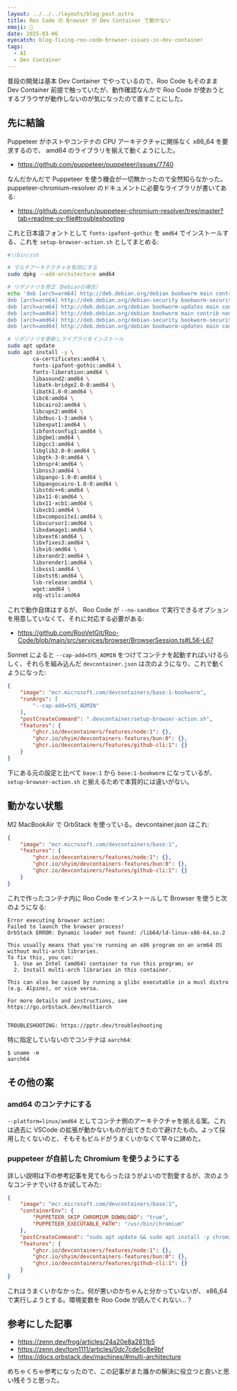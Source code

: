 ```yaml
---
layout: ../../../layouts/blog-post.astro
title: Roo Code の Browser が Dev Container で動かない
emoji: 🐋
date: 2025-03-06
eyecatch: blog-fixing-roo-code-browser-issues-in-dev-container
tags:
  - AI
  - Dev Container
---
```


普段の開発は基本 Dev Container でやっているので、Roo Code もそのまま Dev Container 前提で触っていたが、動作確認なんかで Roo Code が使おうとするブラウザが動作しないのが気になったので直すことにした。

## 先に結論

Puppeteer がホストやコンテナの CPU アーキテクチャに関係なく x86_64 を要求するので、 amd64 のライブラリを揃えて動くようにした。

- https://github.com/puppeteer/puppeteer/issues/7740

なんだかんだで Puppeteer を使う機会が一切無かったので全然知らなかった。puppeteer-chromium-resolver のドキュメントに必要なライブラリが書いてある:

- https://github.com/cenfun/puppeteer-chromium-resolver/tree/master?tab=readme-ov-file#troubleshooting

これと日本語フォントとして `fonts-ipafont-gothic` を `amd64` でインストールする、これを `setup-browser-action.sh` としてまとめる:

```sh
#!/bin/zsh

# マルチアーキテクチャを有効にする
sudo dpkg --add-architecture amd64

# リポジトリを修正（Debianの場合）
echo 'deb [arch=arm64] http://deb.debian.org/debian bookworm main contrib non-free non-free-firmware
deb [arch=arm64] http://deb.debian.org/debian-security bookworm-security main contrib non-free non-free-firmware
deb [arch=arm64] http://deb.debian.org/debian bookworm-updates main contrib non-free non-free-firmware
deb [arch=amd64] http://deb.debian.org/debian bookworm main contrib non-free non-free-firmware
deb [arch=amd64] http://deb.debian.org/debian-security bookworm-security main contrib non-free non-free-firmware
deb [arch=amd64] http://deb.debian.org/debian bookworm-updates main contrib non-free non-free-firmware' | sudo tee /etc/apt/sources.list

# リポジトリを更新しライブラリをインストール
sudo apt update
sudo apt install -y \
        ca-certificates:amd64 \
        fonts-ipafont-gothic:amd64 \
        fonts-liberation:amd64 \
        libasound2:amd64 \
        libatk-bridge2.0-0:amd64 \
        libatk1.0-0:amd64 \
        libc6:amd64 \
        libcairo2:amd64 \
        libcups2:amd64 \
        libdbus-1-3:amd64 \
        libexpat1:amd64 \
        libfontconfig1:amd64 \
        libgbm1:amd64 \
        libgcc1:amd64 \
        libglib2.0-0:amd64 \
        libgtk-3-0:amd64 \
        libnspr4:amd64 \
        libnss3:amd64 \
        libpango-1.0-0:amd64 \
        libpangocairo-1.0-0:amd64 \
        libstdc++6:amd64 \
        libx11-6:amd64 \
        libx11-xcb1:amd64 \
        libxcb1:amd64 \
        libxcomposite1:amd64 \
        libxcursor1:amd64 \
        libxdamage1:amd64 \
        libxext6:amd64 \
        libxfixes3:amd64 \
        libxi6:amd64 \
        libxrandr2:amd64 \
        libxrender1:amd64 \
        libxss1:amd64 \
        libxtst6:amd64 \
        lsb-release:amd64 \
        wget:amd64 \
        xdg-utils:amd64
```

これで動作自体はするが、 Roo Code が `--no-sandbox` で実行できるオプションを用意していなくて、それに対応する必要がある:

- https://github.com/RooVetGit/Roo-Code/blob/main/src/services/browser/BrowserSession.ts#L56-L67

Sonnet によると `--cap-add=SYS_ADMIN` をつけてコンテナを起動すればいけるらしく、それらを組み込んだ `devcontainer.json` は次のようになり、これで動くようになった:

```json
{
    "image": "mcr.microsoft.com/devcontainers/base:1-bookworm",
    "runArgs": [
        "--cap-add=SYS_ADMIN"
    ],
    "postCreateCommand": ".devcontainer/setup-browser-action.sh",
    "features": {
        "ghcr.io/devcontainers/features/node:1": {},
        "ghcr.io/shyim/devcontainers-features/bun:0": {},
        "ghcr.io/devcontainers/features/github-cli:1": {}
    }
}
```

下にある元の設定と比べて `base:1` から `base:1-bookworm` になっているが、 `setup-browser-action.sh` と揃えるためで本質的には違いがない。


## 動かない状態

M2 MacBookAir で OrbStack を使っている。devcontainer.json はこれ:

```json
{
    "image": "mcr.microsoft.com/devcontainers/base:1",
    "features": {
        "ghcr.io/devcontainers/features/node:1": {},
        "ghcr.io/shyim/devcontainers-features/bun:0": {},
        "ghcr.io/devcontainers/features/github-cli:1": {}
    }
}
```

これで作ったコンテナ内に Roo Code をインストールして Browser を使うと次のようになる:

```
Error executing browser action:
Failed to launch the browser process!
OrbStack ERROR: Dynamic loader not found: /lib64/ld-linux-x86-64.so.2

This usually means that you're running an x86 program on an arm64 OS without multi-arch libraries.
To fix this, you can:
  1. Use an Intel (amd64) container to run this program; or
  2. Install multi-arch libraries in this container.

This can also be caused by running a glibc executable in a musl distro (e.g. Alpine), or vice versa.

For more details and instructions, see https://go.orbstack.dev/multiarch


TROUBLESHOOTING: https://pptr.dev/troubleshooting
```

特に指定していないのでコンテナは `aarch64`:

```
$ uname -m
aarch64
```

## その他の案

### amd64 のコンテナにする

`--platform=linux/amd64` としてコンテナ側のアーキテクチャを揃える案。これは過去に VSCode の拡張が動かないものが出てきたので避けたもの。よって採用したくないのと、そもそもビルドがうまくいかなくて早々に諦めた。

### puppeteer が自前した Chromium を使うようにする

詳しい説明は下の参考記事を見てもらったほうがよいので割愛するが、次のようなコンテナでいけるか試してみた:

```json
{
    "image": "mcr.microsoft.com/devcontainers/base:1",
    "containerEnv": {
        "PUPPETEER_SKIP_CHROMIUM_DOWNLOAD": "true",
        "PUPPETEER_EXECUTABLE_PATH": "/usr/bin/chromium"
    },
    "postCreateCommand": "sudo apt update && sudo apt install -y chromium",
    "features": {
        "ghcr.io/devcontainers/features/node:1": {},
        "ghcr.io/shyim/devcontainers-features/bun:0": {},
        "ghcr.io/devcontainers/features/github-cli:1": {}
    }
}
```

これはうまくいかなかった。何が悪いのかちゃんと分かっていないが、 x86_64 で実行しようとする。環境変数を Roo Code が読んでくれない...？

## 参考にした記事

- https://zenn.dev/frog/articles/24a20e8a2811b5
- https://zenn.dev/tom1111/articles/0dc7cde5c8e9bf
- https://docs.orbstack.dev/machines/#multi-architecture

めちゃくちゃ参考になったので、この記事がまた誰かの解決に役立つと良いと思い残そうと思った。
